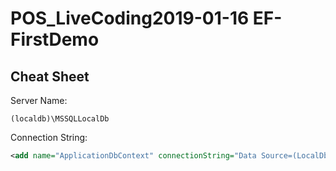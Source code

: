 # POS_LiveCoding2019-01-16 EF-FirstDemo

## Cheat Sheet

Server Name:
```
(localdb)\MSSQLLocalDb
```

Connection String:
```xml
<add name="ApplicationDbContext" connectionString="Data Source=(LocalDb)\MSSQLLocalDB;Initial Catalog=EF_FirstDemo;Integrated Security=SSPI" providerName="System.Data.SqlClient"/>
```
